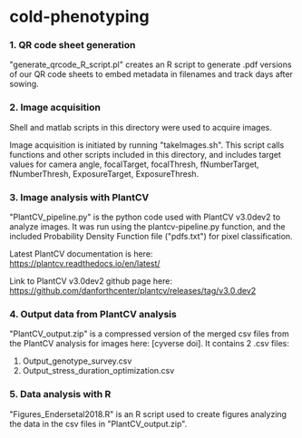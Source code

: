 # cold-phenotyping

### 1. QR code sheet generation

"generate_qrcode_R_script.pl" creates an R script to generate .pdf versions of our QR code sheets to embed metadata in filenames and track days after sowing.

### 2. Image acquisition

Shell and matlab scripts in this directory were used to acquire images.

Image acquisition is initiated by running "takeImages.sh". This script calls functions and other scripts included in this directory, and includes target values for camera angle, focalTarget, focalThresh, fNumberTarget, fNumberThresh, ExposureTarget, ExposureThresh.

### 3. Image analysis with PlantCV

"PlantCV_pipeline.py" is the python code used with PlantCV v3.0dev2 to analyze images. It was run using the plantcv-pipeline.py function, and the included Probability Density Function file ("pdfs.txt") for pixel classification.

Latest PlantCV documentation is here: https://plantcv.readthedocs.io/en/latest/

Link to PlantCV v3.0dev2 github page here: https://github.com/danforthcenter/plantcv/releases/tag/v3.0.dev2

### 4. Output data from PlantCV analysis

"PlantCV_output.zip" is a compressed version of the merged csv files from the PlantCV analysis for images here: [cyverse doi].
It contains 2 .csv files:
   1) Output_genotype_survey.csv
   2) Output_stress_duration_optimization.csv

### 5. Data analysis with R

"Figures_Endersetal2018.R" is an R script used to create figures analyzing the data in the csv files in "PlantCV_output.zip".

